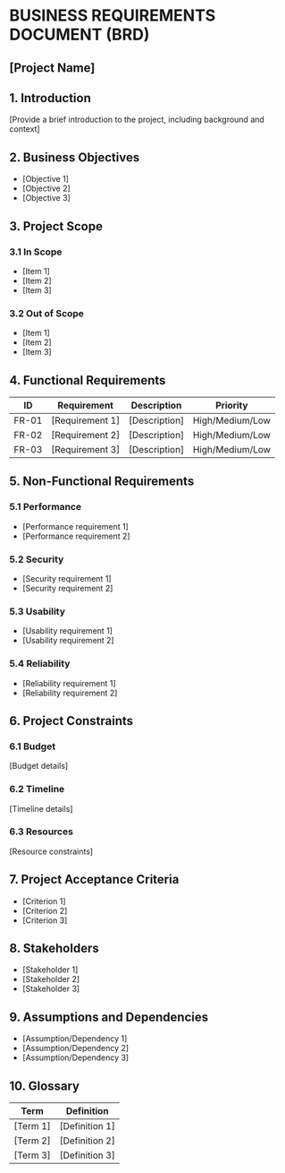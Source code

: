 # BUSINESS REQUIREMENTS DOCUMENT (BRD)

## [Project Name]

## 1. Introduction

[Provide a brief introduction to the project, including background and context]

## 2. Business Objectives

- [Objective 1]
- [Objective 2]
- [Objective 3]

## 3. Project Scope

### 3.1 In Scope

- [Item 1]
- [Item 2]
- [Item 3]

### 3.2 Out of Scope

- [Item 1]
- [Item 2]
- [Item 3]

## 4. Functional Requirements

| ID    | Requirement     | Description   | Priority        |
| ----- | --------------- | ------------- | --------------- |
| FR-01 | [Requirement 1] | [Description] | High/Medium/Low |
| FR-02 | [Requirement 2] | [Description] | High/Medium/Low |
| FR-03 | [Requirement 3] | [Description] | High/Medium/Low |

## 5. Non-Functional Requirements

### 5.1 Performance

- [Performance requirement 1]
- [Performance requirement 2]

### 5.2 Security

- [Security requirement 1]
- [Security requirement 2]

### 5.3 Usability

- [Usability requirement 1]
- [Usability requirement 2]

### 5.4 Reliability

- [Reliability requirement 1]
- [Reliability requirement 2]

## 6. Project Constraints

### 6.1 Budget

[Budget details]

### 6.2 Timeline

[Timeline details]

### 6.3 Resources

[Resource constraints]

## 7. Project Acceptance Criteria

- [Criterion 1]
- [Criterion 2]
- [Criterion 3]

## 8. Stakeholders

- [Stakeholder 1]
- [Stakeholder 2]
- [Stakeholder 3]

## 9. Assumptions and Dependencies

- [Assumption/Dependency 1]
- [Assumption/Dependency 2]
- [Assumption/Dependency 3]

## 10. Glossary

| Term     | Definition     |
| -------- | -------------- |
| [Term 1] | [Definition 1] |
| [Term 2] | [Definition 2] |
| [Term 3] | [Definition 3] |
